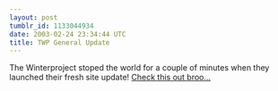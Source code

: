 ```yaml
---
layout: post
tumblr_id: 1133044934
date: 2003-02-24 23:34:44 UTC
title: TWP General Update
---
```


The Winterproject stoped the world for a couple of minutes when they launched their fresh site update! <a href="http://www.winterproject.com/" target="_blank">Check this out broo...</a>
